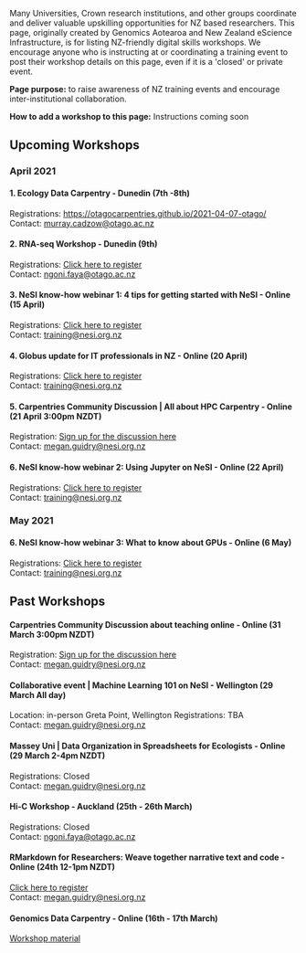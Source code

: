 Many Universities, Crown research institutions, and other groups coordinate and deliver valuable upskilling opportunities for NZ based researchers. This page, originally created by Genomics Aotearoa and New Zealand eScience Infrastructure, is for listing NZ-friendly digital skills workshops. We encourage anyone who is instructing at or coordinating a training event to post their workshop details on this page, even if it is a 'closed' or private event.  

**Page purpose:** to raise awareness of NZ training events and encourage inter-institutional collaboration.

**How to add a workshop to this page:** Instructions coming soon

## Upcoming Workshops

### April 2021
#### 1. Ecology Data Carpentry - Dunedin (7th -8th)
Registrations: https://otagocarpentries.github.io/2021-04-07-otago/ <br>
Contact: murray.cadzow@otago.ac.nz <br>

#### 2. RNA-seq Workshop - Dunedin (9th)
Registrations: <a href="https://www.eventbrite.co.nz/e/rna-seq-workshop-otago-tickets-144284792699">Click here to register</a> <br>
Contact: ngoni.faya@otago.ac.nz <br>

#### 3. NeSI know-how webinar 1: 4 tips for getting started with NeSI - Online (15 April)
Registrations: <a href="https://www.eventbrite.co.nz/e/148698369827">Click here to register</a> <br>
Contact: training@nesi.org.nz <br>

#### 4. Globus update for IT professionals in NZ - Online (20 April)
Registrations: <a href="https://www.eventbrite.co.nz/e/148843052577">Click here to register</a> <br>
Contact: training@nesi.org.nz <br>

#### 5. Carpentries Community Discussion | All about HPC Carpentry  - Online (21 April 3:00pm NZDT)
Registration: <a href="https://pad.carpentries.org/community-discussions">Sign up for the discussion here</a> <br>
Contact: megan.guidry@nesi.org.nz <br>

#### 6. NeSI know-how webinar 2: Using Jupyter on NeSI - Online (22 April)
Registrations: <a href="https://www.eventbrite.co.nz/e/149787256717">Click here to register</a> <br>
Contact: training@nesi.org.nz <br>

### May 2021
#### 6. NeSI know-how webinar 3: What to know about GPUs - Online (6 May)
Registrations: <a href="https://www.eventbrite.co.nz/e/149790941739">Click here to register</a> <br>
Contact: training@nesi.org.nz <br>

## Past Workshops
#### Carpentries Community Discussion about teaching online - Online (31 March 3:00pm NZDT)
Registration: <a href="https://pad.carpentries.org/community-discussions">Sign up for the discussion here</a> <br>
Contact: megan.guidry@nesi.org.nz <br>

#### Collaborative event | Machine Learning 101 on NeSI - Wellington (29 March All day)
Location: in-person Greta Point, Wellington
Registrations: TBA <br>
Contact: megan.guidry@nesi.org.nz <br>

#### Massey Uni | Data Organization in Spreadsheets for Ecologists - Online (29 March 2-4pm NZDT)
Registrations: Closed <br>
Contact: megan.guidry@nesi.org.nz <br>

#### Hi-C Workshop - Auckland (25th - 26th March)
Registrations: Closed <br>
Contact: ngoni.faya@otago.ac.nz <br>

#### RMarkdown for Researchers: Weave together narrative text and code - Online (24th 12-1pm NZDT)
<a href="https://www.eventbrite.co.nz/e/rmarkdown-for-researchers-weave-together-narrative-text-and-code-registration-144069029345">Click here to register</a> <br>
Contact: megan.guidry@nesi.org.nz <br>

#### Genomics Data Carpentry - Online (16th - 17th March)
<a href="https://datacarpentry.org/genomics-workshop/">Workshop material</a>

<!--- {% for event in site.data.events %}
<h4>{{ event.name }} ({{ event.date }})</h4>
{{ event.description }}
{% endfor %} --->
